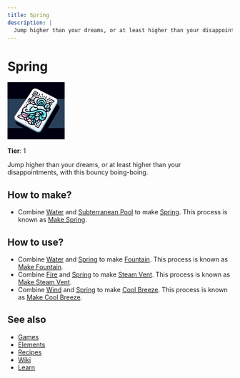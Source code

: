 ```yaml
---
title: Spring
description: |
  Jump higher than your dreams, or at least higher than your disappointments, with this bouncy boing-boing.
---
```

# Spring

![](../images/item.spring.png)

**Tier**: 1

Jump higher than your dreams, or at least higher than your disappointments, with this bouncy boing-boing.

## How to make?

* Combine [Water](/wiki/elements/water) and [Subterranean Pool](/wiki/elements/subterranean-pool) to make [Spring](/wiki/elements/spring). This process is known as [Make Spring](/wiki/recipes/make-spring).

## How to use?

* Combine [Water](/wiki/elements/water) and [Spring](/wiki/elements/spring) to make [Fountain](/wiki/elements/fountain). This process is known as [Make Fountain](/wiki/recipes/make-fountain).
* Combine [Fire](/wiki/elements/fire) and [Spring](/wiki/elements/spring) to make [Steam Vent](/wiki/elements/steam-vent). This process is known as [Make Steam Vent](/wiki/recipes/make-steam-vent).
* Combine [Wind](/wiki/elements/wind) and [Spring](/wiki/elements/spring) to make [Cool Breeze](/wiki/elements/cool-breeze). This process is known as [Make Cool Breeze](/wiki/recipes/make-cool-breeze).

## See also

* [Games](/wiki/games)
* [Elements](/wiki/elements)
* [Recipes](/wiki/recipes)
* [Wiki](/wiki/index)
* [Learn](/learn/index)